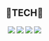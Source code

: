  <div align=center> 
   <h2>📕TECH📘</h2>
<!--    <img src="https://img.shields.io/badge/html5-E34F26?style=for-the-badge&logo=html5&logoColor=white"/> 
   <img src="https://img.shields.io/badge/css-1572B6?style=for-the-badge&logo=css3&logoColor=white"/>  -->
   <img src="https://img.shields.io/badge/react-61DAFB?style=for-the-badge&logo=react&logoColor=black"/>  
<!--    <img src="https://img.shields.io/badge/reactnative-61DAFB?style=for-the-badge&logo=react&logoColor=black"/>   -->
   <img src="https://img.shields.io/badge/javascript-F7DF1E?style=for-the-badge&logo=javascript&logoColor=black"/> 
   <img src="https://img.shields.io/badge/typescript-3178C6?style=for-the-badge&logo=typescript&logoColor=black"/> 
   <img src="https://img.shields.io/badge/Nextjs-000000?style=for-the-badge&logo=Next.JS&logoColor=white"/>
<!--    <img src="https://img.shields.io/badge/redux-764ABC?style=for-the-badge&logo=redux&logoColor=purple"/>   -->
  
  <br/>
  <br/>
  <br/>


<!-- ![Anurag's GitHub stats](https://github-readme-stats.vercel.app/api?username=ParkJongho1&theme=github_dark&show_icons=true) -->
<!-- [![Top Langs](https://github-readme-stats.vercel.app/api/top-langs/?username=ParkJongho1&langs_count=10&layout=compact)]() -->


</div>




<!--
**ParkJongho1/ParkJongho1** is a ✨ _special_ ✨ repository because its `README.md` (this file) appears on your GitHub profile.

Here are some ideas to get you started:

- 🔭 I’m currently working on ...
- 🌱 I’m currently learning ...
- 👯 I’m looking to collaborate on ...
- 🤔 I’m looking for help with ...
- 💬 Ask me about ...
- 📫 How to reach me: ...
- 😄 Pronouns: ...
- ⚡ Fun fact: ...
-->
